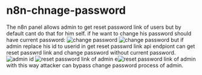 # n8n-chnage-password
The n8n panel allows admin to get reset password link of users but by default cant do that for him self. if he want to change his password should have current password:
![change password](https://github.com/alirezacsp/Zero/blob/main/9.png)
![change password](https://github.com/alirezacsp/Zero/blob/main/7.png)
but if admin replace his id to userid in get reset passwrd link api endpiont can get reset passwrd link and change password without current password.
![admin id](https://github.com/alirezacsp/Zero/blob/main/3.png)
![reset password link of admin](https://github.com/alirezacsp/Zero/blob/main/5.png)
e![reset password link of admin](https://github.com/alirezacsp/Zero/blob/main/4.png)
with this way attacker can bypass change password process of admin.
